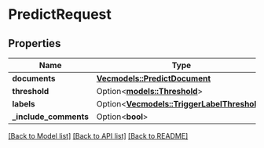 # PredictRequest

## Properties

Name | Type | Description | Notes
------------ | ------------- | ------------- | -------------
**documents** | [**Vec<models::PredictDocument>**](PredictDocument.md) |  | 
**threshold** | Option<[**models::Threshold**](Threshold.md)> |  | [optional]
**labels** | Option<[**Vec<models::TriggerLabelThreshold>**](TriggerLabelThreshold.md)> |  | [optional]
**_include_comments** | Option<**bool**> |  | [optional]

[[Back to Model list]](../README.md#documentation-for-models) [[Back to API list]](../README.md#documentation-for-api-endpoints) [[Back to README]](../README.md)


